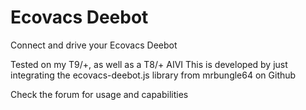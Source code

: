 # Ecovacs Deebot

Connect and drive your Ecovacs Deebot

Tested on my T9/+, as well as a T8/+ AIVI
This is developed by just integrating the ecovacs-deebot.js library from mrbungle64 on Github

Check the forum for usage and capabilities